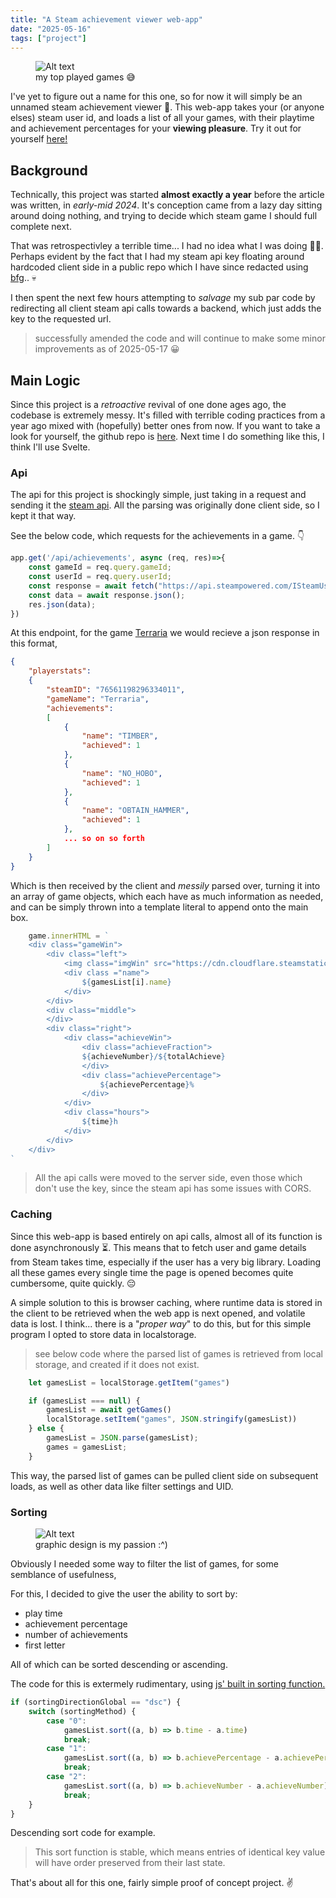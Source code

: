 ```yaml
---
title: "A Steam achievement viewer web-app"
date: "2025-05-16"
tags: ["project"]
---
```


<figure class="full-image">
  <Image src="images/achievement/achievement.png" alt="Alt text"/>
  <figcaption>my top played games 😅</figcaption>
</figure>

<span class="first">I</span>'ve yet to figure out a name for this one, so for now it will simply be an unnamed steam achievement viewer 👾. This web-app takes your (or anyone elses) steam user id, and loads a list of all your games, with their playtime and achievement percentages for your **viewing pleasure**. Try it out for yourself [here!](totalumbrella.github.io/Achievement/)

## Background
Technically, this project was started **almost exactly a year** before the article was written, in *early-mid 2024*. It's conception came from a lazy day sitting around doing nothing, and trying to decide which steam game I should full complete next. 

That was retrospectivley a terrible time... I had no idea what I was doing 👨‍💻. Perhaps evident by the fact that I had my steam api key floating around hardcoded client side in a public repo which I have since redacted using [bfg](https://rtyley.github.io/bfg-repo-cleaner/).. 💀

I then spent the next few hours attempting to *salvage* my sub par code by redirecting all client steam api calls towards a backend, which just adds the key to the requested url. 

>successfully amended the code and will continue to make some minor improvements as of 2025-05-17 😀

## Main Logic

Since this project is a *retroactive* revival of one done ages ago, the codebase is extremely messy. It's filled with terrible coding practices from a year ago mixed with (hopefully) better ones from now. If you want to take a look for yourself, the github repo is [here](https://github.com/TotalUmbrella/Achievement). Next time I do something like this, I think I'll use Svelte.

### Api

The api for this project is shockingly simple, just taking in a request and sending it the [steam api](https://developer.valvesoftware.com/wiki/Steam_Web_API#GetGlobalAchievementPercentagesForApp_.28v0001.29). All the parsing was originally done client side, so I kept it that way.

See the below code, which requests for the achievements in a game. 👇

```js
app.get('/api/achievements', async (req, res)=>{
    const gameId = req.query.gameId;
    const userId = req.query.userId;
    const response = await fetch("https://api.steampowered.com/ISteamUserStats/GetUserStatsForGame/v0002/?appid="+gameId+"&key="+key+"&steamid="+userId);
    const data = await response.json();
    res.json(data);
})
```

At this endpoint, for the game [Terraria](https://store.steampowered.com/app/105600/Terraria/) we would recieve a json response in this format,

```json
{
    "playerstats":
    {
        "steamID": "76561198296334011",
        "gameName": "Terraria",
        "achievements":
        [
            {
                "name": "TIMBER",
                "achieved": 1
            },
            {
                "name": "NO_HOBO",
                "achieved": 1
            },
            {
                "name": "OBTAIN_HAMMER",
                "achieved": 1
            },
            ... so on so forth
        ]
    }
}
```

Which is then received by the client and *messily* parsed over, turning it into an array of game objects, which each have as much information as needed, and can be simply thrown into a template literal to append onto the main box.

```js
    game.innerHTML = `
    <div class="gameWin">
        <div class="left">
            <img class="imgWin" src="https://cdn.cloudflare.steamstatic.com/steamcommunity/public/images/apps/${gamesList[i].appid}/${gamesList[i].img_icon_url}.jpg" alt="">
            <div class ="name">
                ${gamesList[i].name}
            </div>
        </div>
        <div class="middle">
        </div>
        <div class="right">
            <div class="achieveWin">
                <div class="achieveFraction">
                ${achieveNumber}/${totalAchieve}
                </div>
                <div class="achievePercentage">
                    ${achievePercentage}%
                </div>
            </div>
            <div class="hours">
                ${time}h
            </div>
        </div>
    </div>
`
```

>All the api calls were moved to the server side, even those which don't use the key, since the steam api has some issues with CORS.

### Caching

Since this web-app is based entirely on api calls, almost all of its function is done asynchronously ⏳. This means that to fetch user and game details from Steam takes time, especially if the user has a very big library. Loading all these games every single time the page is opened becomes quite cumbersome, quite quickly. 😔

A simple solution to this is browser caching, where runtime data is stored in the client to be retrieved when the web app is next opened, and volatile data is lost. I think... there is a "*proper way*" to do this, but for this simple program I opted to store data in localstorage. 


>see below code where the parsed list of games is retrieved from local storage, and created if it does not exist.
```js
    let gamesList = localStorage.getItem("games")

    if (gamesList === null) {   
        gamesList = await getGames()
        localStorage.setItem("games", JSON.stringify(gamesList))
    } else {
        gamesList = JSON.parse(gamesList);
        games = gamesList;
    }
```

This way, the parsed list of games can be pulled client side on subsequent loads, as well as other data like filter settings and UID.

### Sorting

<figure class="small-right-image">
  <Image src="images/achievement/filter.png" alt="Alt text"/>
  <figcaption>graphic design is my passion :^)</figcaption>
</figure>

Obviously I needed some way to filter the list of games, for some semblance of usefulness,

For this, I decided to give the user the ability to sort by:
- play time 
- achievement percentage
- number of achievements
- first letter

All of which can be sorted descending or ascending. 

The code for this is extermely rudimentary, using [js' built in sorting function.](https://developer.mozilla.org/en-US/docs/Web/JavaScript/Reference/Global_Objects/Array/sort)
```js
if (sortingDirectionGlobal == "dsc") {
    switch (sortingMethod) {
        case "0":
            gamesList.sort((a, b) => b.time - a.time)
            break;
        case "1":
            gamesList.sort((a, b) => b.achievePercentage - a.achievePercentage)
            break;
        case "2":
            gamesList.sort((a, b) => b.achieveNumber - a.achieveNumber)
            break;
    }
}
```
Descending sort code for example. 
>This sort function is stable, which means entries of identical key value will have order preserved from their last state. 

That's about all for this one, fairly simple proof of concept project. ✌️